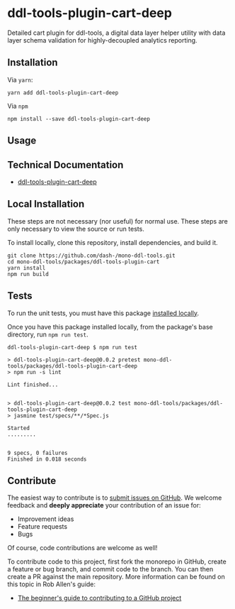 # ddl-tools-plugin-cart-deep

Detailed cart plugin for ddl-tools, a digital data layer helper utility with
data layer schema validation for highly-decoupled analytics reporting.

## Installation

Via `yarn`:

```
yarn add ddl-tools-plugin-cart-deep
```

Via `npm`

```
npm install --save ddl-tools-plugin-cart-deep
```

<a name="usage"></a>

## Usage

## Technical Documentation

* [ddl-tools-plugin-cart-deep](../../docs/ddl-tools-plugin-cart-deep.md)


## Local Installation

These steps are not necessary (nor useful) for normal use.  These steps are only
necessary to view the source or run tests.

To install locally, clone this repository, install dependencies, and build it.

```
git clone https://github.com/dash-/mono-ddl-tools.git
cd mono-ddl-tools/packages/ddl-tools-plugin-cart
yarn install
npm run build
```

## Tests

To run the unit tests, you must have this package
[installed locally](#local-installation).

Once you have this package installed locally, from the package's base
directory, run `npm run test`.

```
ddl-tools-plugin-cart-deep $ npm run test

> ddl-tools-plugin-cart-deep@0.0.2 pretest mono-ddl-tools/packages/ddl-tools-plugin-cart-deep
> npm run -s lint

Lint finished...


> ddl-tools-plugin-cart-deep@0.0.2 test mono-ddl-tools/packages/ddl-tools-plugin-cart-deep
> jasmine test/specs/**/*Spec.js

Started
.........


9 specs, 0 failures
Finished in 0.018 seconds
```

## Contribute

The easiest way to contribute is to
[submit issues on GitHub](https://github.com/dash-/mono-ddl-tools/issues).
We welcome feedback and **deeply appreciate** your contribution of an issue for:

* Improvement ideas
* Feature requests
* Bugs

Of course, code contributions are welcome as well!

To contribute code to this project, first fork the monorepo in GitHub, create
a feature or bug branch, and commit code to the branch.  You can then create a
PR against the main repository.  More information can be found on this topic in
Rob Allen's guide:

* [The beginner's guide to contributing to a GitHub project](https://akrabat.com/the-beginners-guide-to-contributing-to-a-github-project/)



